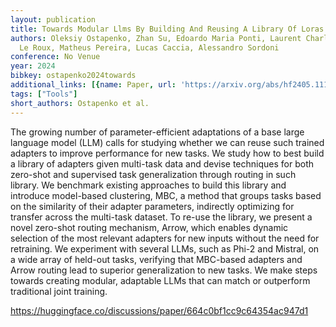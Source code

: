 ```yaml
---
layout: publication
title: Towards Modular Llms By Building And Reusing A Library Of Loras
authors: Oleksiy Ostapenko, Zhan Su, Edoardo Maria Ponti, Laurent Charlin, Nicolas
  Le Roux, Matheus Pereira, Lucas Caccia, Alessandro Sordoni
conference: No Venue
year: 2024
bibkey: ostapenko2024towards
additional_links: [{name: Paper, url: 'https://arxiv.org/abs/hf2405.11157'}]
tags: ["Tools"]
short_authors: Ostapenko et al.
---
```

The growing number of parameter-efficient adaptations of a base large language model (LLM) calls for studying whether we can reuse such trained adapters to improve performance for new tasks. We study how to best build a library of adapters given multi-task data and devise techniques for both zero-shot and supervised task generalization through routing in such library. We benchmark existing approaches to build this library and introduce model-based clustering, MBC, a method that groups tasks based on the similarity of their adapter parameters, indirectly optimizing for transfer across the multi-task dataset. To re-use the library, we present a novel zero-shot routing mechanism, Arrow, which enables dynamic selection of the most relevant adapters for new inputs without the need for retraining. We experiment with several LLMs, such as Phi-2 and Mistral, on a wide array of held-out tasks, verifying that MBC-based adapters and Arrow routing lead to superior generalization to new tasks. We make steps towards creating modular, adaptable LLMs that can match or outperform traditional joint training.

https://huggingface.co/discussions/paper/664c0bf1cc9c64354ac947d1